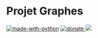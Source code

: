# Projet Graphes

[![made-with-python](https://img.shields.io/badge/Made%20with-Python-blue.svg?style=flat-square)](https://www.python.org/)
<a href=https://paypal.me/>
<img src="https://img.shields.io/badge/Donate-PayPal-green.svg?logo=paypal&style=flat-square" alt=donate>
</a>
<img src="https://img.shields.io/github/repo-size/VincentNOURY/Projet-Graphes.svg?label=Repo%20size&style=flat-square">
